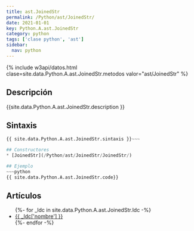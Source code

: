 ```yaml
---
title: ast.JoinedStr
permalink: /Python/ast/JoinedStr/
date: 2021-01-01
key: Python.A.ast.JoinedStr
category: python
tags: ['clase python', 'ast']
sidebar: 
  nav: python
---
```


{% include w3api/datos.html clase=site.data.Python.A.ast.JoinedStr.metodos valor="ast/JoinedStr" %}

## Descripción
{{site.data.Python.A.ast.JoinedStr.description }}

## Sintaxis
~~~python
{{ site.data.Python.A.ast.JoinedStr.sintaxis }}~~~

## Constructores
* [JoinedStr](/Python/ast/JoinedStr/JoinedStr/)

## Ejemplo
~~~python
{{ site.data.Python.A.ast.JoinedStr.code}}
~~~

## Artículos
<ul>
{%- for _ldc in site.data.Python.A.ast.JoinedStr.ldc -%}
   <li>
       <a href="{{_ldc['url'] }}">{{ _ldc['nombre'] }}</a>
   </li>
{%- endfor -%}
</ul>
